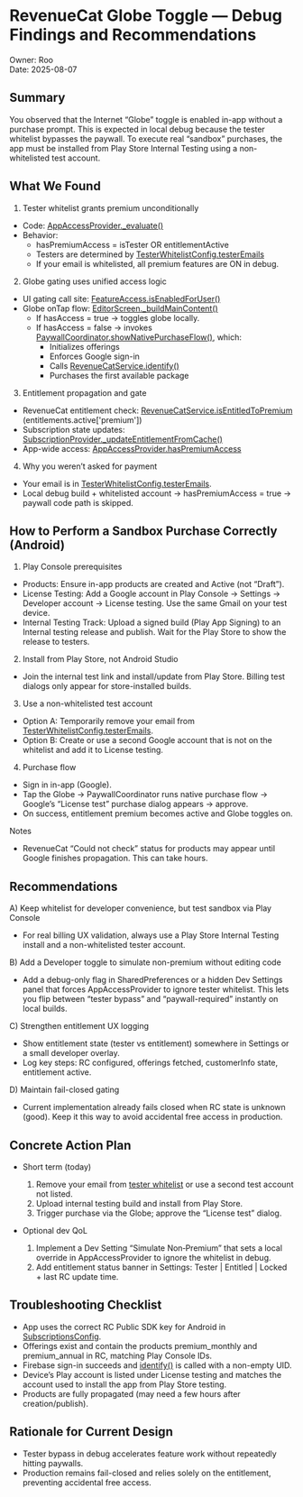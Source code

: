 # RevenueCat Globe Toggle — Debug Findings and Recommendations

Owner: Roo  
Date: 2025-08-07

## Summary
You observed that the Internet “Globe” toggle is enabled in-app without a purchase prompt. This is expected in local debug because the tester whitelist bypasses the paywall. To execute real “sandbox” purchases, the app must be installed from Play Store Internal Testing using a non-whitelisted test account.

## What We Found

1) Tester whitelist grants premium unconditionally
- Code: [AppAccessProvider._evaluate()](lib/providers/app_access_provider.dart:37)
- Behavior:
  - hasPremiumAccess = isTester OR entitlementActive
  - Testers are determined by [TesterWhitelistConfig.testerEmails](lib/config/tester_whitelist.dart:7)
  - If your email is whitelisted, all premium features are ON in debug.

2) Globe gating uses unified access logic
- UI gating call site: [FeatureAccess.isEnabledForUser()](lib/services/premium_feature_gate.dart:24)
- Globe onTap flow: [EditorScreen._buildMainContent()](lib/screens/editor_screen.dart:1148)
  - If hasAccess = true → toggles globe locally.
  - If hasAccess = false → invokes [PaywallCoordinator.showNativePurchaseFlow()](lib/services/paywall_coordinator.dart:86), which:
    - Initializes offerings
    - Enforces Google sign-in
    - Calls [RevenueCatService.identify()](lib/services/revenuecat_service.dart:96)
    - Purchases the first available package

3) Entitlement propagation and gate
- RevenueCat entitlement check: [RevenueCatService.isEntitledToPremium](lib/services/revenuecat_service.dart:151) (entitlements.active['premium'])
- Subscription state updates: [SubscriptionProvider._updateEntitlementFromCache()](lib/providers/subscription_provider.dart:139)
- App-wide access: [AppAccessProvider.hasPremiumAccess](lib/providers/app_access_provider.dart:46)

4) Why you weren’t asked for payment
- Your email is in [TesterWhitelistConfig.testerEmails](lib/config/tester_whitelist.dart:7).
- Local debug build + whitelisted account → hasPremiumAccess = true → paywall code path is skipped.

## How to Perform a Sandbox Purchase Correctly (Android)

1) Play Console prerequisites
- Products: Ensure in-app products are created and Active (not “Draft”).  
- License Testing: Add a Google account in Play Console → Settings → Developer account → License testing. Use the same Gmail on your test device.
- Internal Testing Track: Upload a signed build (Play App Signing) to an Internal testing release and publish. Wait for the Play Store to show the release to testers.

2) Install from Play Store, not Android Studio
- Join the internal test link and install/update from Play Store. Billing test dialogs only appear for store-installed builds.

3) Use a non-whitelisted test account
- Option A: Temporarily remove your email from [TesterWhitelistConfig.testerEmails](lib/config/tester_whitelist.dart:7).
- Option B: Create or use a second Google account that is not on the whitelist and add it to License testing.

4) Purchase flow
- Sign in in-app (Google).  
- Tap the Globe → PaywallCoordinator runs native purchase flow → Google’s “License test” purchase dialog appears → approve.  
- On success, entitlement premium becomes active and Globe toggles on.

Notes
- RevenueCat “Could not check” status for products may appear until Google finishes propagation. This can take hours.

## Recommendations

A) Keep whitelist for developer convenience, but test sandbox via Play Console
- For real billing UX validation, always use a Play Store Internal Testing install and a non-whitelisted tester account.

B) Add a Developer toggle to simulate non-premium without editing code
- Add a debug-only flag in SharedPreferences or a hidden Dev Settings panel that forces AppAccessProvider to ignore tester whitelist. This lets you flip between “tester bypass” and “paywall-required” instantly on local builds.

C) Strengthen entitlement UX logging
- Show entitlement state (tester vs entitlement) somewhere in Settings or a small developer overlay.  
- Log key steps: RC configured, offerings fetched, customerInfo state, entitlement active.

D) Maintain fail-closed gating
- Current implementation already fails closed when RC state is unknown (good). Keep it this way to avoid accidental free access in production.

## Concrete Action Plan

- Short term (today)
  1. Remove your email from [tester whitelist](lib/config/tester_whitelist.dart:7) or use a second test account not listed.
  2. Upload internal testing build and install from Play Store.
  3. Trigger purchase via the Globe; approve the “License test” dialog.

- Optional dev QoL
  1. Implement a Dev Setting “Simulate Non‑Premium” that sets a local override in AppAccessProvider to ignore the whitelist in debug.
  2. Add entitlement status banner in Settings: Tester | Entitled | Locked + last RC update time.

## Troubleshooting Checklist

- App uses the correct RC Public SDK key for Android in [SubscriptionsConfig](lib/config/subscriptions_config.dart:5).
- Offerings exist and contain the products premium_monthly and premium_annual in RC, matching Play Console IDs.
- Firebase sign-in succeeds and [identify()](lib/services/revenuecat_service.dart:96) is called with a non-empty UID.
- Device’s Play account is listed under License testing and matches the account used to install the app from Play Store testing.
- Products are fully propagated (may need a few hours after creation/publish).

## Rationale for Current Design
- Tester bypass in debug accelerates feature work without repeatedly hitting paywalls.
- Production remains fail-closed and relies solely on the entitlement, preventing accidental free access.
